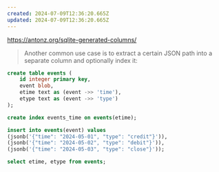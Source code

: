 ```yaml
---
created: 2024-07-09T12:36:20.665Z
updated: 2024-07-09T12:36:20.665Z
---
```

https://antonz.org/sqlite-generated-columns/

> Another common use case is to extract a certain JSON path into a separate column and optionally index it:

```sql
create table events (
    id integer primary key,
    event blob,
    etime text as (event ->> 'time'),
    etype text as (event ->> 'type')
);

create index events_time on events(etime);

insert into events(event) values
(jsonb('{"time": "2024-05-01", "type": "credit"}')),
(jsonb('{"time": "2024-05-02", "type": "debit"}')),
(jsonb('{"time": "2024-05-03", "type": "close"}'));

select etime, etype from events;
```
